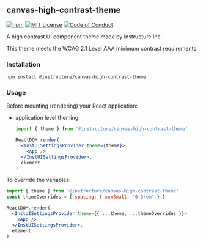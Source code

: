 ## canvas-high-contrast-theme

[![npm][npm]][npm-url]
[![MIT License][license-badge]][license]
[![Code of Conduct][coc-badge]][coc]

A high contrast UI component theme made by Instructure Inc.

This theme meets the WCAG 2.1 Level AAA minimum contrast requirements.

### Installation

```sh
npm install @instructure/canvas-high-contrast-theme
```

### Usage

Before mounting (rendering) your React application:

- application level theming:

  ```jsx
  import { theme } from '@instructure/canvas-high-contrast-theme'

  ReactDOM.render(
    <InstUISettingsProvider theme={theme}>
      <App />
    </InstUISettingsProvider>,
    element
  )
  ```

To override the variables:

```jsx
import { theme } from '@instructure/canvas-high-contrast-theme'
const themeOverrides = { spacing: { xxxSmall: '0.3rem' } }

ReactDOM.render(
  <InstUISettingsProvider theme={{ ...theme, ...themeOverrides }}>
    <App />
  </InstUISettingsProvider>,
  element
)
```

[npm]: https://img.shields.io/npm/v/@instructure/canvas-high-contrast-theme.svg
[npm-url]: https://npmjs.com/package/@instructure/canvas-high-contrast-theme
[license-badge]: https://img.shields.io/npm/l/instructure-ui.svg?style=flat-square
[license]: https://github.com/instructure/instructure-ui/blob/master/LICENSE.md
[coc-badge]: https://img.shields.io/badge/code%20of-conduct-ff69b4.svg?style=flat-square
[coc]: https://github.com/instructure/instructure-ui/blob/master/CODE_OF_CONDUCT.md
